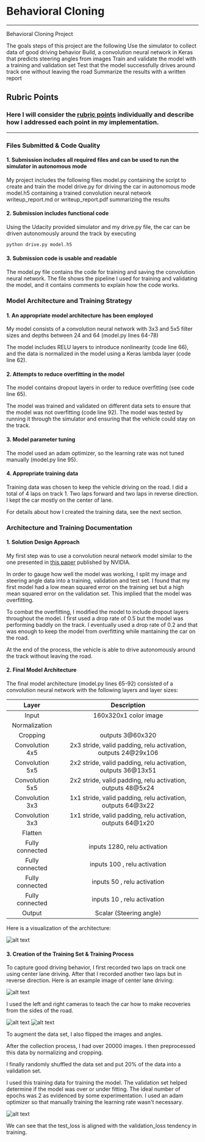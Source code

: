 # Behavioral Cloning 


---

Behavioral Cloning Project

The goals  steps of this project are the following
 Use the simulator to collect data of good driving behavior
 Build, a convolution neural network in Keras that predicts steering angles from images
 Train and validate the model with a training and validation set
 Test that the model successfully drives around track one without leaving the road
 Summarize the results with a written report

[//]: # (Image References)

[image1]: ./nvidia.JPG "Model Visualization"
[image2]: ./center.jpg "Center Image"
[image3]: ./left.jpg "Left Image"
[image4]: ./right.jpg "Right Image"
[image5]: ./training.JPG "Training results"

## Rubric Points
### Here I will consider the [rubric points](httpsreview.udacity.com#!rubrics432view) individually and describe how I addressed each point in my implementation.  

---
### Files Submitted & Code Quality

#### 1. Submission includes all required files and can be used to run the simulator in autonomous mode

My project includes the following files
 model.py containing the script to create and train the model
 drive.py for driving the car in autonomous mode
 model.h5 containing a trained convolution neural network 
 writeup_report.md or writeup_report.pdf summarizing the results

#### 2. Submission includes functional code
Using the Udacity provided simulator and my drive.py file, the car can be driven autonomously around the track by executing 
```sh
python drive.py model.h5
```

#### 3. Submission code is usable and readable

The model.py file contains the code for training and saving the convolution neural network. The file shows the pipeline I used for training and validating the model, and it contains comments to explain how the code works.

### Model Architecture and Training Strategy

#### 1. An appropriate model architecture has been employed

My model consists of a convolution neural network with 3x3 and 5x5 filter sizes and depths between 24 and 64 (model.py lines 64-78) 

The model includes RELU layers to introduce nonlinearity (code line 66), and the data is normalized in the model using a Keras lambda layer (code line 62). 

#### 2. Attempts to reduce overfitting in the model

The model contains dropout layers in order to reduce overfitting (see code line 65). 

The model was trained and validated on different data sets to ensure that the model was not overfitting (code line 92). The model was tested by running it through the simulator and ensuring that the vehicle could stay on the track.

#### 3. Model parameter tuning

The model used an adam optimizer, so the learning rate was not tuned manually (model.py line 95).

#### 4. Appropriate training data

Training data was chosen to keep the vehicle driving on the road. I did a total of 4 laps on track 1. Two laps forward and two laps in reverse direction. I kept the car mostly on the center of lane.


For details about how I created the training data, see the next section. 

### Architecture and Training Documentation
#### 1. Solution Design Approach

My first step was to use a convolution neural network model similar to the one presented in [this paper](http://images.nvidia.com/content/tegra/automotive/images/2016/solutions/pdf/end-to-end-dl-using-px.pdf) published by NVIDIA.

In order to gauge how well the model was working, I split my image and steering angle data into a training, validation and test set. I found that my first model had a low mean squared error on the training set but a high mean squared error on the validation set. This implied that the model was overfitting. 

To combat the overfitting, I modified the model to include dropout layers throughout the model.
I first used a drop rate of 0.5 but the model was performing baddly on the track. I eventually used a drop rate of 0.2 and that was enough to keep the model from overfitting while mantaining the car on the road.

At the end of the process, the vehicle is able to drive autonomously around the track without leaving the road.

#### 2. Final Model Architecture

The final model architecture (model.py lines 65-92) consisted of a convolution neural network with the following layers and layer sizes:

| Layer         		|     Description	        					                | 
|:---------------------:|:-------------------------------------------------------------:| 
| Input         		| 160x320x1 color image   					                    | 
| Normalization      	|                                                            	|
| Cropping				| outputs 3@60x320								                |
| Convolution 4x5	    | 2x3 stride, valid padding, relu activation, outputs 24@29x106	|
| Convolution 5x5	    | 2x2 stride, valid padding, relu activation, outputs 36@13x51	|
| Convolution 5x5     	| 2x2 stride, valid padding, relu activation, outputs 48@5x24 	|
| Convolution 3x3	    | 1x1 stride, valid padding, relu activation, outputs 64@3x22  	|
| Convolution 3x3	    | 1x1 stride, valid padding, relu activation, outputs 64@1x20  	|
| Flatten        		| 		                                                   		|
| Fully connected		| inputs 1280, relu activation                     				|
| Fully connected		| inputs 100 , relu activation      		            		|
| Fully connected		| inputs 50 ,  relu activation         			            	|
| Fully connected		| inputs 10 ,  relu activation         			            	|
| Output                | Scalar (Steering angle)        			            	|


Here is a visualization of the architecture:

![alt text][image1]

#### 3. Creation of the Training Set & Training Process

To capture good driving behavior, I first recorded two laps on track one using center lane driving. After that I recorded another two laps but in reverse direction. Here is an example image of center lane driving:

![alt text][image2]

I used the left and right cameras to teach the car how to make recoveries from the sides of the road.

![alt text][image3]
![alt text][image4]

To augment the data set, I also flipped the images and angles.

After the collection process, I had over 20000 images. I then preprocessed this data by normalizing and cropping.

I finally randomly shuffled the data set and put 20% of the data into a validation set. 

I used this training data for training the model. The validation set helped determine if the model was over or under fitting. The ideal number of epochs was 2 as evidenced by some experimentation. I used an adam optimizer so that manually training the learning rate wasn't necessary.

![alt text][image5]

We can see that the test_loss is aligned with the validation_loss tendency in training.
